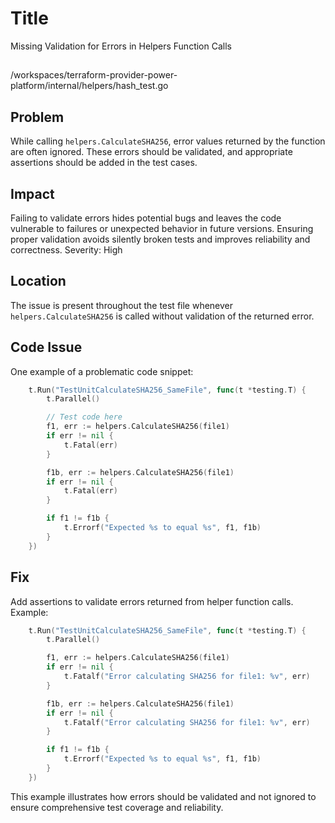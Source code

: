 # Title

Missing Validation for Errors in Helpers Function Calls

##

/workspaces/terraform-provider-power-platform/internal/helpers/hash_test.go

## Problem

While calling `helpers.CalculateSHA256`, error values returned by the function are often ignored. These errors should be validated, and appropriate assertions should be added in the test cases.

## Impact

Failing to validate errors hides potential bugs and leaves the code vulnerable to failures or unexpected behavior in future versions. Ensuring proper validation avoids silently broken tests and improves reliability and correctness. Severity: High

## Location

The issue is present throughout the test file whenever `helpers.CalculateSHA256` is called without validation of the returned error.

## Code Issue

One example of a problematic code snippet:

```go
	t.Run("TestUnitCalculateSHA256_SameFile", func(t *testing.T) {
		t.Parallel()

		// Test code here
		f1, err := helpers.CalculateSHA256(file1)
		if err != nil {
			t.Fatal(err)
		}

		f1b, err := helpers.CalculateSHA256(file1)
		if err != nil {
			t.Fatal(err)
		}

		if f1 != f1b {
			t.Errorf("Expected %s to equal %s", f1, f1b)
		}
	})
```

## Fix

Add assertions to validate errors returned from helper function calls. Example:

```go
	t.Run("TestUnitCalculateSHA256_SameFile", func(t *testing.T) {
		t.Parallel()

		f1, err := helpers.CalculateSHA256(file1)
		if err != nil {
			t.Fatalf("Error calculating SHA256 for file1: %v", err)
		}

		f1b, err := helpers.CalculateSHA256(file1)
		if err != nil {
			t.Fatalf("Error calculating SHA256 for file1: %v", err)
		}

		if f1 != f1b {
			t.Errorf("Expected %s to equal %s", f1, f1b)
		}
	})
```

This example illustrates how errors should be validated and not ignored to ensure comprehensive test coverage and reliability.